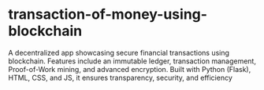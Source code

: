 # transaction-of-money-using-blockchain
A decentralized app showcasing secure financial transactions using blockchain. Features include an immutable ledger, transaction management, Proof-of-Work mining, and advanced encryption. Built with Python (Flask), HTML, CSS, and JS, it ensures transparency, security, and efficiency
